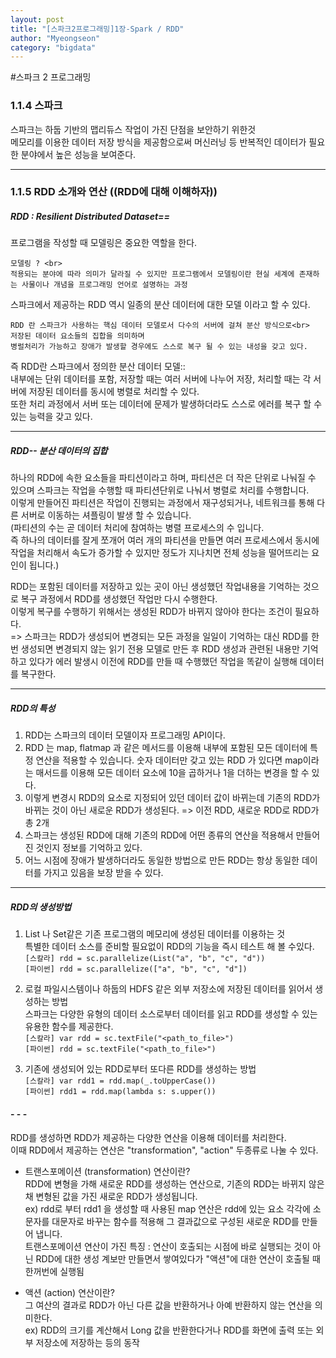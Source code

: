```yaml
---
layout: post
title: "[스파크2프로그래밍]1장-Spark / RDD"
author: "Myeongseon"
category: "bigdata"
---
```

#스파크 2 프로그래밍

### 1.1.4 스파크
스파크는 하둡 기반의 맵리듀스 작업이 가진 단점을 보안하기 위한것<br>
메모리를 이용한 데이터 저장 방식을 제공함으로써 머신러닝 등 반복적인 데이터가 필요한 분야에서 높은 성능을 보여준다.

* * *

### 1.1.5 RDD 소개와 연산 ((RDD에 대해 이해하자))
##### RDD : Resilient Distributed Dataset==

프로그램을 작성할 때 모델링은 중요한 역할을 한다.
```
모델링 ? <br>
적용되는 분야에 따라 의미가 달라질 수 있지만 프로그램에서 모델링이란 현실 세계에 존재하는 사물이나 개념을 프로그래밍 언어로 설명하는 과정
```
스파크에서 제공하는 RDD 역시 일종의 분산 데이터에 대한 모델 이라고 할 수 있다.
```
RDD 란 스파크가 사용하는 핵심 데이터 모델로서 다수의 서버에 걸쳐 분산 방식으로<br>
저장된 데이터 요소들의 집합을 의미하며
병럴처리가 가능하고 장애가 발생할 경우에도 스스로 복구 될 수 있는 내성을 갖고 있다.
```
즉 RDD란 스파크에서 정의한 분산 데이터 모델::<br>
내부에는 단위 데이터를 포함, 저장할 때는 여러 서버에 나누어 저장, 처리할 때는 각 서버에 저장된 데이터를 동시에 병렬로 처리할 수 있다.<br> 또한 처리 과정에서 서버 또는 데이터에 문제가 발생하더라도 스스로 에러를 복구 할 수 있는 능력을 갖고 있다.

_ _ _
##### RDD-- 분산 데이터의 집합
하나의 RDD에 속한 요소들을 파티션이라고 하며, 파티션은 더 작은 단위로 나눠질 수 있으며 스파크는 작업을 수행할 때 파티션단위로 나눠서 병렬로 처리를 수행합니다.<br>
이렇게 만들어진 파티션은 작업이 진행되는 과정에서 재구성되거나, 네트워크를 통해 다른 서버로 이동하는 셔플링이 발생 할 수 있습니다.<br>
(파티션의 수는 곧 데이터 처리에 참여하는 병렬 프로세스의 수 입니다. <br>즉 하나의 데이터를 잘게 쪼개어 여러 개의 파티션을 만들면 여러 프로세스에서 동시에 작업을 처리해서 속도가 증가할 수 있지만 정도가 지나치면 전체 성능을 떨어뜨리는 요인이 됩니다.)

RDD는 포함된 데이터를 저장하고 있는 곳이 아닌 생성했던 작업내용을 기억하는 것으로 복구 과정에서 RDD를 생성했던 작업만 다시 수행한다.<br>
이렇게 복구를 수행하기 위해서는 생성된 RDD가 바뀌지 않아야 한다는 조건이 필요하다.<br>
=> 스파크는 RDD가 생성되어 변경되는 모든 과정을 일일이 기억하는 대신 RDD를 한번 생성되면 변경되지 않는 읽기 전용 모델로 만든 후 RDD 생성과 관련된 내용만 기억하고 있다가 에러 발생시 이전에 RDD를 만들 때 수행했던 작업을 똑같이 실행해 데이터를 복구한다.

_ _ _


##### ****RDD의 특성****
1. RDD는 스파크의 데이터 모델이자 프로그래밍 API이다.
2. RDD 는 map, flatmap 과 같은 메서드를 이용해 내부에 포함된 모든 데이터에 특정 연산을 적용할 수 있습니다. 숫자 데이터만 갖고 있는 RDD 가 있다면 map이라는 매서드를 이용해 모든 데이터 요소에 10을 곱하거나 1을 더하는 변경을 할 수 있다.
3. 이렇게 변경시 RDD의 요소로 지정되어 있던 데이터 값이 바뀌는데 기존의 RDD가 바뀌는 것이 아닌 새로운 RDD가 생성된다. => 이전 RDD, 새로운 RDD로 RDD가 총 2개
4. 스파크는 생성된 RDD에 대해 기존의 RDD에 어떤 종류의 연산을 적용해서 만들어진 것인지 정보를 기억하고 있다.
5. 어느 시점에 장애가 발생하더라도 동일한 방법으로 만든 RDD는 항상 동일한 데이터를 가지고 있음을 보장 받을 수 있다.

_ _ _

#####  RDD의 생성방법
1. List 나 Set같은 기존 프로그램의 메모리에 생성된 데이터를 이용하는 것<br>
특별한 데이터 소스를 준비할 필요없이 RDD의 기능을 즉시 테스트 해 볼 수있다.<br>
`[스칼라] rdd = sc.parallelize(List("a", "b", "c", "d"))`<br>
`[파이썬] rdd = sc.parallelize(["a", "b", "c", "d"])`<br>

2. 로컬 파일시스템이나 하둡의 HDFS 같은 외부 저장소에 저장된 데이터를 읽어서 생성하는 방법<br>
스파크는 다양한 유형의 데이터 소스로부터 데이터를 읽고 RDD를 생성할 수 있는 유용한 함수를 제공한다.<br>
`[스칼라] var rdd = sc.textFile("<path_to_file>")`<br>
`[파이썬] rdd = sc.textFile("<path_to_file>")`<br>

3. 기존에 생성되어 있는 RDD로부터 또다른 RDD를 생성하는 방법<br>
`[스칼라] var rdd1 = rdd.map(_.toUpperCase())`<br>
`[파이썬] rdd1 = rdd.map(lambda s: s.upper())`<br>

#### - - -
RDD를 생성하면 RDD가 제공하는 다양한 연산을 이용해 데이터를 처리한다.<br>
이때 RDD에서 제공하는 연산은 "transformation", "action" 두종류로 나눌 수 있다.<br>
- 트랜스포메이션 (transformation) 연산이란?<br>
RDD에 변형을 가해 새로운 RDD를 생성하는 연산으로, 기존의 RDD는 바뀌지 않은 채 변형된 값을 가진 새로운 RDD가 생성됩니다.<br>
ex) rdd로 부터 rdd1 을 생성할 때 사용된 map 연산은 rdd에 있는 요소 각각에 소문자를 대문자로 바꾸는 함수를 적용해 그 결과값으로 구성된 새로운 RDD를 만들어 냅니다.<br>
트랜스포메이션 연산이 가진 특징 : 연산이 호출되는 시점에 바로 실행되는 것이 아닌 RDD에 대한 생성 계보만 만들면서 쌓여있다가 "액션"에 대한 연산이 호출될 때 한꺼번에 실행됨<br>

- 액션 (action) 연산이란?<br>
그 여산의 결과로 RDD가 아닌 다른 값을 반환하거나 아예 반환하지 않는 연산을 의미한다.<br>
ex) RDD의 크기를 계산해서 Long 값을 반환한다거나 RDD를 화면에 출력 또는 외부 저장소에 저장하는 등의 동작<br>
